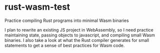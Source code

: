 # rust-wasm-test
Practice compiling Rust programs into minimal Wasm binaries

I plan to rewrite an existing JS project in WebAssembly, so I need practice maintaining state, passing objects to javascript, and compiling small Wasm binaries.  I also take a look at what the Rust compiler generates for small statements to get a sense of best practices for Wasm code.
